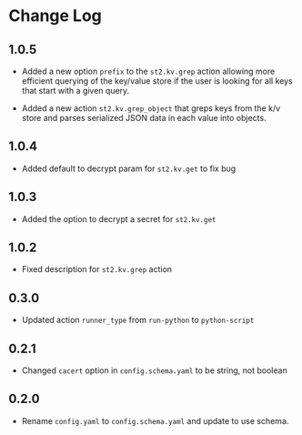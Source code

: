 # Change Log

## 1.0.5

- Added a new option `prefix` to the `st2.kv.grep` action allowing more efficient querying 
  of the key/value store if the user is looking for all keys that start with a given query.
  
- Added a new action `st2.kv.grep_object` that greps keys from the k/v store and parses
  serialized JSON data in each value into objects.

## 1.0.4

- Added default to decrypt param for `st2.kv.get` to fix bug

## 1.0.3

- Added the option to decrypt a secret for `st2.kv.get`

## 1.0.2

- Fixed description for `st2.kv.grep` action

## 0.3.0

- Updated action `runner_type` from `run-python` to `python-script`

## 0.2.1

- Changed `cacert` option in `config.schema.yaml` to be string, not boolean

## 0.2.0

- Rename `config.yaml` to `config.schema.yaml` and update to use schema.
